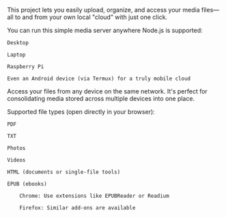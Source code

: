 This project lets you easily upload, organize, and access your media files—all to and from your own local "cloud" with just one click.

You can run this simple media server anywhere Node.js is supported:

    Desktop

    Laptop

    Raspberry Pi

    Even an Android device (via Termux) for a truly mobile cloud

Access your files from any device on the same network. It's perfect for consolidating media stored across multiple devices into one place.

Supported file types (open directly in your browser):

    PDF

    TXT

    Photos

    Videos

    HTML (documents or single-file tools)

    EPUB (ebooks)

        Chrome: Use extensions like EPUBReader or Readium

        Firefox: Similar add-ons are available

